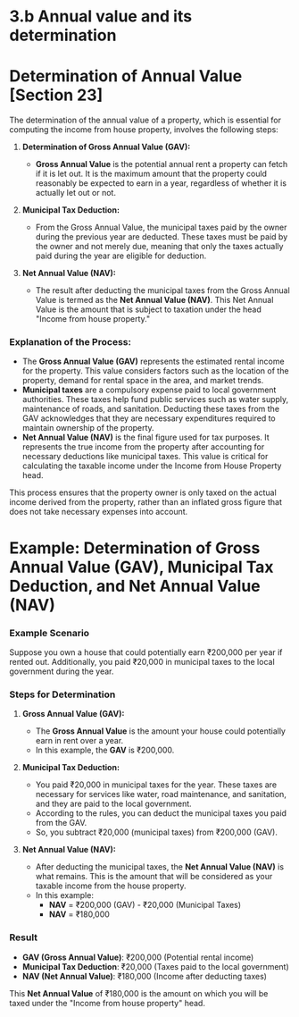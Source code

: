 # 3.b Annual value and its determination
# Determination of Annual Value [Section 23]

The determination of the annual value of a property, which is essential for computing the income from house property, involves the following steps:

1. **Determination of Gross Annual Value (GAV):**
   - **Gross Annual Value** is the potential annual rent a property can fetch if it is let out. It is the maximum amount that the property could reasonably be expected to earn in a year, regardless of whether it is actually let out or not.

2. **Municipal Tax Deduction:**
   - From the Gross Annual Value, the municipal taxes paid by the owner during the previous year are deducted. These taxes must be paid by the owner and not merely due, meaning that only the taxes actually paid during the year are eligible for deduction.

3. **Net Annual Value (NAV):**
   - The result after deducting the municipal taxes from the Gross Annual Value is termed as the **Net Annual Value (NAV)**. This Net Annual Value is the amount that is subject to taxation under the head "Income from house property."

### Explanation of the Process:
- The **Gross Annual Value (GAV)** represents the estimated rental income for the property. This value considers factors such as the location of the property, demand for rental space in the area, and market trends.
- **Municipal taxes** are a compulsory expense paid to local government authorities. These taxes help fund public services such as water supply, maintenance of roads, and sanitation. Deducting these taxes from the GAV acknowledges that they are necessary expenditures required to maintain ownership of the property.
- **Net Annual Value (NAV)** is the final figure used for tax purposes. It represents the true income from the property after accounting for necessary deductions like municipal taxes. This value is critical for calculating the taxable income under the Income from House Property head.

This process ensures that the property owner is only taxed on the actual income derived from the property, rather than an inflated gross figure that does not take necessary expenses into account.

# Example: Determination of Gross Annual Value (GAV), Municipal Tax Deduction, and Net Annual Value (NAV)
 

### Example Scenario

Suppose you own a house that could potentially earn ₹200,000 per year if rented out. Additionally, you paid ₹20,000 in municipal taxes to the local government during the year.

### Steps for Determination

1. **Gross Annual Value (GAV):**
   - The **Gross Annual Value** is the amount your house could potentially earn in rent over a year.
   - In this example, the **GAV** is ₹200,000.

2. **Municipal Tax Deduction:**
   - You paid ₹20,000 in municipal taxes for the year. These taxes are necessary for services like water, road maintenance, and sanitation, and they are paid to the local government.
   - According to the rules, you can deduct the municipal taxes you paid from the GAV.
   - So, you subtract ₹20,000 (municipal taxes) from ₹200,000 (GAV).

3. **Net Annual Value (NAV):**
   - After deducting the municipal taxes, the **Net Annual Value (NAV)** is what remains. This is the amount that will be considered as your taxable income from the house property.
   - In this example:
     - **NAV** = ₹200,000 (GAV) - ₹20,000 (Municipal Taxes)
     - **NAV** = ₹180,000

### Result

- **GAV (Gross Annual Value)**: ₹200,000 (Potential rental income)
- **Municipal Tax Deduction**: ₹20,000 (Taxes paid to the local government)
- **NAV (Net Annual Value)**: ₹180,000 (Income after deducting taxes)

This **Net Annual Value** of ₹180,000 is the amount on which you will be taxed under the "Income from house property" head.

 




